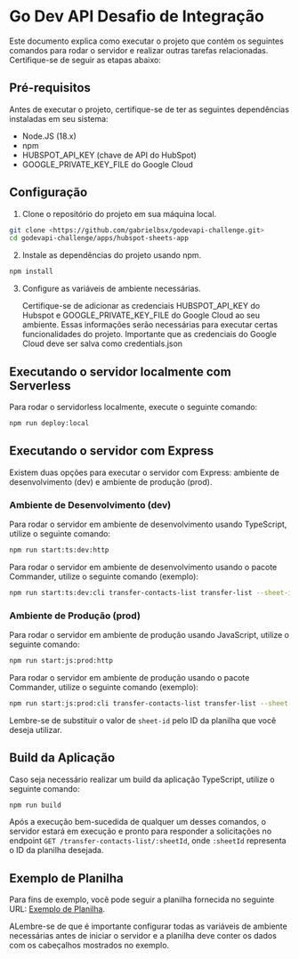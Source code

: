 # Go Dev API Desafio de Integração

Este documento explica como executar o projeto que contém os seguintes comandos para rodar o servidor e realizar outras tarefas relacionadas. Certifique-se de seguir as etapas abaixo:

## Pré-requisitos

Antes de executar o projeto, certifique-se de ter as seguintes dependências instaladas em seu sistema:

- Node.JS (18.x)
- npm
- HUBSPOT_API_KEY (chave de API do HubSpot)
- GOOGLE_PRIVATE_KEY_FILE do Google Cloud

## Configuração

1. Clone o repositório do projeto em sua máquina local.

  ```bash
  git clone <https://github.com/gabrielbsx/godevapi-challenge.git>
  cd godevapi-challenge/apps/hubspot-sheets-app
  ```

2. Instale as dependências do projeto usando npm.

  ```bash
  npm install
  ```

3. Configure as variáveis de ambiente necessárias.

   Certifique-se de adicionar as credenciais HUBSPOT_API_KEY do Hubspot e GOOGLE_PRIVATE_KEY_FILE do Google Cloud ao seu ambiente. Essas informações serão necessárias para executar certas funcionalidades do projeto.
   Importante que as credenciais do Google Cloud deve ser salva como credentials.json

## Executando o servidor localmente com Serverless

Para rodar o servidorless localmente, execute o seguinte comando:

```bash
npm run deploy:local
```

## Executando o servidor com Express

Existem duas opções para executar o servidor com Express: ambiente de desenvolvimento (dev) e ambiente de produção (prod).

### Ambiente de Desenvolvimento (dev)

Para rodar o servidor em ambiente de desenvolvimento usando TypeScript, utilize o seguinte comando:

```bash
npm run start:ts:dev:http
```

Para rodar o servidor em ambiente de desenvolvimento usando o pacote Commander, utilize o seguinte comando (exemplo):

```bash
npm run start:ts:dev:cli transfer-contacts-list transfer-list --sheet-id="1FVlfOM3pAxCuqzuPep8_vFidQ8FSH2jODecAD7ieNXc"
```

### Ambiente de Produção (prod)

Para rodar o servidor em ambiente de produção usando JavaScript, utilize o seguinte comando:

```bash
npm run start:js:prod:http
```

Para rodar o servidor em ambiente de produção usando o pacote Commander, utilize o seguinte comando (exemplo):

```bash
npm run start:js:prod:cli transfer-contacts-list transfer-list --sheet-id="1FVlfOM3pAxCuqzuPep8_vFidQ8FSH2jODecAD7ieNXc"
```

Lembre-se de substituir o valor de `sheet-id` pelo ID da planilha que você deseja utilizar.

## Build da Aplicação

Caso seja necessário realizar um build da aplicação TypeScript, utilize o seguinte comando:

```bash
npm run build
```

Após a execução bem-sucedida de qualquer um desses comandos, o servidor estará em execução e pronto para responder a solicitações no endpoint `GET /transfer-contacts-list/:sheetId`, onde `:sheetId` representa o ID da planilha desejada.

## Exemplo de Planilha

Para fins de exemplo, você pode seguir a planilha fornecida no seguinte URL: [Exemplo de Planilha](https://docs.google.com/spreadsheets/d/1FVlfOM3pAxCuqzuPep8_vFidQ8FSH2jODecAD7ieNXc).

ALembre-se de que é importante configurar todas as variáveis de ambiente necessárias antes de iniciar o servidor e a planilha deve conter os dados com os cabeçalhos mostrados no exemplo.
